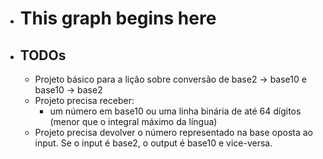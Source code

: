 - # This graph begins here
- ## TODOs
	- Projeto básico para a lição sobre conversão de base2 -> base10 e base10 -> base2
	- Projeto precisa receber:
		- um número em base10 ou uma linha binária de até 64 dígitos (menor que o integral máximo da língua)
	- Projeto precisa devolver o número representado na base oposta ao input. Se o input é base2, o output é base10 e vice-versa.